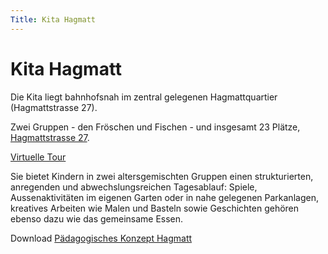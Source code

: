```yaml
---
Title: Kita Hagmatt
---
```


# Kita Hagmatt

Die Kita liegt bahnhofsnah im zentral gelegenen Hagmattquartier (Hagmattstrasse 27).

Zwei Gruppen - den Fröschen und Fischen -  und insgesamt 23 Plätze, [Hagmattstrasse 27](https://maps.app.goo.gl/ZPpiqjxXFcYHmb8r8).

[Virtuelle Tour](https://goo.gl/maps/5atGPaUcAEbJ2V8x8)

Sie bietet Kindern in zwei altersgemischten Gruppen einen strukturierten,
anregenden und abwechslungsreichen Tagesablauf: Spiele, Aussenaktivitäten im
eigenen Garten oder in nahe gelegenen Parkanlagen, kreatives Arbeiten wie
Malen und Basteln sowie Geschichten gehören ebenso dazu wie das gemeinsame
Essen.

Download [Pädagogisches Konzept Hagmatt](/docs/kitas/Paedagogisches-Konzept-Hagmatt-240118.pdf)
